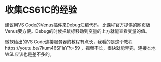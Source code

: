 # 收集CS61C的经验
建议用VS Code的[Venus插件](https://marketplace.visualstudio.com/items?itemName=hm.riscv-venus)来Debug汇编代码，比课程官方提供的网页版Venus要方便。Debug的时候把鼠标移动到变量的上方就能查看变量的值。  

微软给出的VS Code连接服务器的教程有点长，我看的是这个教程https://youtu.be/7kum46SFIaY?t=59 ，视频不长，很快就能弄完，连接本地WSL应该也是差不多的。